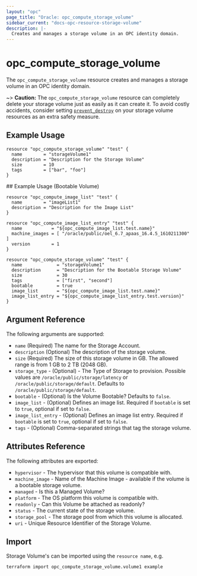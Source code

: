```yaml
---
layout: "opc"
page_title: "Oracle: opc_compute_storage_volume"
sidebar_current: "docs-opc-resource-storage-volume"
description: |-
  Creates and manages a storage volume in an OPC identity domain.
---
```


# opc\_compute\_storage\_volume

The ``opc_compute_storage_volume`` resource creates and manages a storage volume in an OPC identity domain.

~> **Caution:** The ``opc_compute_storage_volume`` resource can completely delete your storage volume just as easily as it can create it. To avoid costly accidents, consider setting [``prevent_destroy``](/docs/configuration/resources.html#prevent_destroy) on your storage volume resources as an extra safety measure.

## Example Usage

```
resource "opc_compute_storage_volume" "test" {
  name        = "storageVolume1"
  description = "Description for the Storage Volume"
  size        = 10
  tags        = ["bar", "foo"]
}
```

## Example Usage (Bootable Volume)
```
resource "opc_compute_image_list" "test" {
  name        = "imageList1"
  description = "Description for the Image List"
}

resource "opc_compute_image_list_entry" "test" {
  name           = "${opc_compute_image_list.test.name}"
  machine_images = [ "/oracle/public/oel_6.7_apaas_16.4.5_1610211300" ]
  version        = 1
}

resource "opc_compute_storage_volume" "test" {
  name             = "storageVolume1"
  description      = "Description for the Bootable Storage Volume"
  size             = 30
  tags             = ["first", "second"]
  bootable         = true
  image_list       = "${opc_compute_image_list.test.name}"
  image_list_entry = "${opc_compute_image_list_entry.test.version}"
}
```

## Argument Reference

The following arguments are supported:

* `name` (Required) The name for the Storage Account.
* `description` (Optional) The description of the storage volume.
* `size` (Required) The size of this storage volume in GB. The allowed range is from 1 GB to 2 TB (2048 GB).
* `storage_type` - (Optional) - The Type of Storage to provision. Possible values are `/oracle/public/storage/latency` or `/oracle/public/storage/default`. Defaults to `/oracle/public/storage/default`.
* `bootable` - (Optional) Is the Volume Bootable? Defaults to `false`.
* `image_list` - (Optional) Defines an image list. Required if `bootable` is set to `true`, optional if set to `false`.
* `image_list_entry` - (Optional) Defines an image list entry. Required if `bootable` is set to `true`, optional if set to `false`.
* `tags` - (Optional) Comma-separated strings that tag the storage volume.

## Attributes Reference

The following attributes are exported:

* `hypervisor` - The hypervisor that this volume is compatible with.
* `machine_image` - Name of the Machine Image - available if the volume is a bootable storage volume.
* `managed` - Is this a Managed Volume?
* `platform` - The OS platform this volume is compatible with.
* `readonly` - Can this Volume be attached as readonly?
* `status` - The current state of the storage volume.
* `storage_pool` - The storage pool from which this volume is allocated.
* `uri` - Unique Resource Identifier of the Storage Volume.

## Import

Storage Volume's can be imported using the `resource name`, e.g.

```
terraform import opc_compute_storage_volume.volume1 example
```
